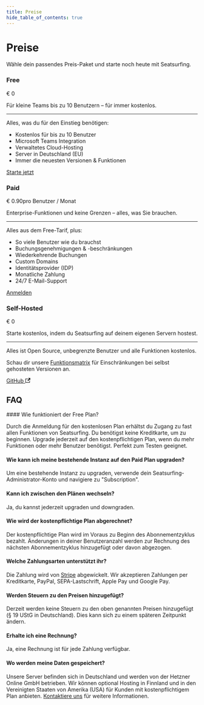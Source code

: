 ```yaml
---
title: Preise
hide_table_of_contents: true
---
```


# Preise

Wähle dein passendes Preis-Paket und starte noch heute mit Seatsurfing.

<section class="pricing-models">
    <div class="pricing-model pricing-model-free">
        <h3>Free</h3>
        <p class="pricing-price">€ 0</p>
        <p>Für kleine Teams bis zu 10 Benutzern – für immer kostenlos.</p>
        <hr />
        <p>Alles, was du für den Einstieg benötigen:</p>
        <ul>
            <li>Kostenlos für bis zu 10 Benutzer</li>
            <li>Microsoft Teams Integration</li>
            <li>Verwaltetes Cloud-Hosting</li>
            <li>Server in Deutschland (EU)</li>
            <li>Immer die neuesten Versionen &amp; Funktionen</li>
        </ul>
        <a href="/sign-up/" class="button button--primary button--lg">Starte jetzt</a>
    </div>
    <div class="pricing-model pricing-model-highlight border-gradient-purple">
        <h3>Paid</h3>
        <p class="pricing-price">€ 0.90<span class="pricing-price-suffix">pro Benutzer / Monat</span></p>
        <p>Enterprise-Funktionen und keine Grenzen – alles, was Sie brauchen.</p>
        <hr />
        <p>Alles aus dem Free-Tarif, plus:</p>
        <ul>
            <li>So viele Benutzer wie du brauchst</li>
            <li>Buchungsgenehmigungen & -beschränkungen</li>
            <li>Wiederkehrende Buchungen</li>
            <li>Custom Domains</li>
            <li>Identitätsprovider (IDP)</li>
            <li>Monatliche Zahlung</li>
            <li>24/7 E-Mail-Support</li>
        </ul>
        <a href="/sign-up-paid/" class="button button--primary button--lg button-gradient">Anmelden</a>
    </div>
    <div class="pricing-model pricing-model-oss">
        <h3>Self-Hosted</h3>
        <p class="pricing-price">€ 0</p>
        <p>Starte kostenlos, indem du Seatsurfing auf deinem eigenen Servern hostest.</p>
        <hr />
        <p>Alles ist Open Source, unbegrenzte Benutzer und alle Funktionen kostenlos.</p>
        <p>Schau dir unsere <a href="/features/">Funktionsmatrix</a> für Einschränkungen bei selbst gehosteten Versionen an.</p>
        <a href="https://github.com/seatsurfing/seatsurfing" target="_blank" class="button button--primary button--lg">GitHub <svg width="13.5" height="13.5" aria-hidden="true" viewBox="0 0 24 24" class="iconExternalLink_node_modules-@docusaurus-theme-classic-lib-theme-Icon-ExternalLink-styles-module"><path fill="currentColor" d="M21 13v10h-21v-19h12v2h-10v15h17v-8h2zm3-12h-10.988l4.035 4-6.977 7.07 2.828 2.828 6.977-7.07 4.125 4.172v-11z"></path></svg></a>
    </div>
</section>

## FAQ

<div class="faq">
#### Wie funktioniert der Free Plan?

Durch die Anmeldung für den kostenlosen Plan erhältst du Zugang zu fast allen Funktionen von Seatsurfing. Du benötigst keine Kreditkarte, um zu beginnen. Upgrade jederzeit auf den kostenpflichtigen Plan, wenn du mehr Funktionen oder mehr Benutzer benötigst. Perfekt zum Testen geeignet.

#### Wie kann ich meine bestehende Instanz auf den Paid Plan upgraden?

Um eine bestehende Instanz zu upgraden, verwende dein Seatsurfing-Administrator-Konto und navigiere zu "Subscription".

#### Kann ich zwischen den Plänen wechseln?

Ja, du kannst jederzeit upgraden und downgraden.

#### Wie wird der kostenpflichtige Plan abgerechnet?

Der kostenpflichtige Plan wird im Voraus zu Beginn des Abonnementzyklus bezahlt. Änderungen in deiner Benutzeranzahl werden zur Rechnung des nächsten Abonnementzyklus hinzugefügt oder davon abgezogen.

#### Welche Zahlungsarten unterstützt ihr?

Die Zahlung wird von [Stripe](https://stripe.com) abgewickelt. Wir akzeptieren Zahlungen per Kreditkarte, PayPal, SEPA-Lastschrift, Apple Pay und Google Pay.

#### Werden Steuern zu den Preisen hinzugefügt?

Derzeit werden keine Steuern zu den oben genannten Preisen hinzugefügt (§ 19 UStG in Deutschland). Dies kann sich zu einem späteren Zeitpunkt ändern.

#### Erhalte ich eine Rechnung?

Ja, eine Rechnung ist für jede Zahlung verfügbar.

#### Wo werden meine Daten gespeichert?

Unsere Server befinden sich in Deutschland und werden von der Hetzner Online GmbH betrieben. Wir können optional Hosting in Finnland und in den Vereinigten Staaten von Amerika (USA) für Kunden mit kostenpflichtigem Plan anbieten. [Kontaktiere uns](/support/) für weitere Informationen.

</div>
